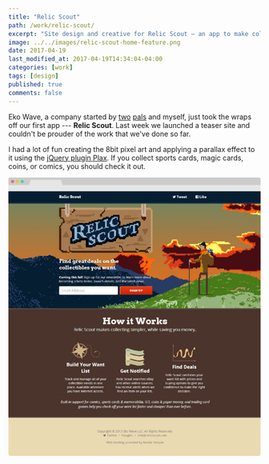 ```yaml
---
title: "Relic Scout"
path: /work/relic-scout/
excerpt: "Site design and creative for Relic Scout — an app to make collecting simpler, while saving you money."
image: ../../images/relic-scout-home-feature.png
date: 2017-04-19
last_modified_at: 2017-04-19T14:34:04-04:00
categories: [work]
tags: [design]
published: true
comments: false
---
```


Eko Wave, a company started by [two](https://twitter.com/endonend) [pals](https://twitter.com/bjpmba) and myself, just took the wraps off our first app --- **Relic Scout**. Last week we launched a teaser site and couldn't be prouder of the work that we've done so far.

I had a lot of fun creating the 8bit pixel art and applying a parallax effect to it using the [jQuery plugin Plax](https://github.com/cameronmcefee/plax). If you collect sports cards, magic cards, coins, or comics, you should check it out.

![Relic Scout homepage screenshot](../../images/relic-scout-browser-750.jpg)
